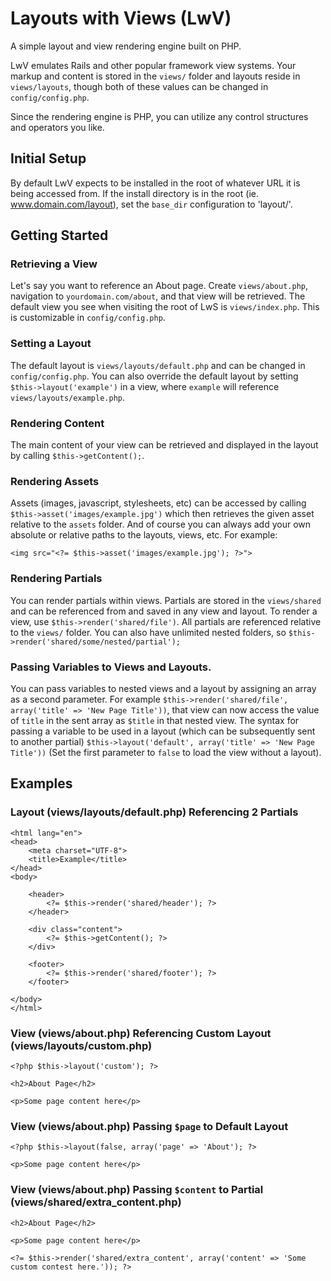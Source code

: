 # Layouts with Views (LwV)
A simple layout and view rendering engine built on PHP.

LwV emulates Rails and other popular framework view systems. Your markup and content is stored in the `views/` folder and layouts reside in `views/layouts`, though both of these values can be changed in `config/config.php`.

Since the rendering engine is PHP, you can utilize any control structures and operators you like.

## Initial Setup

By default LwV expects to be installed in the root of whatever URL it is being accessed from. If the install directory is in the root (ie. www.domain.com/layout), set the `base_dir` configuration to 'layout/'.

## Getting Started

### Retrieving a View
Let's say you want to reference an About page. Create `views/about.php`, navigation to `yourdomain.com/about`, and that view will be retrieved. The default view you see when visiting the root of LwS is `views/index.php`. This is customizable in `config/config.php`.

### Setting a Layout
The default layout is `views/layouts/default.php` and can be changed in `config/config.php`. You can also override the default layout by setting `$this->layout('example')` in a view, where `example` will reference `views/layouts/example.php`.

### Rendering Content
The main content of your view can be retrieved and displayed in the layout by calling `$this->getContent();`.

### Rendering Assets
Assets (images, javascript, stylesheets, etc) can be accessed by calling `$this->asset('images/example.jpg')` which then retrieves the given asset relative to the `assets` folder. And of course you can always add your own absolute or relative paths to the layouts, views, etc. For example:

    <img src="<?= $this->asset('images/example.jpg'); ?>">

### Rendering Partials
You can render partials within views. Partials are stored in the `views/shared` and can be referenced from and saved in any view and layout. To render a view, use `$this->render('shared/file')`. All partials are referenced relative to the `views/` folder. You can also have unlimited nested folders, so `$this->render('shared/some/nested/partial');`

### Passing Variables to Views and Layouts.
You can pass variables to nested views and a layout by assigning an array as a second parameter. For example `$this->render('shared/file', array('title' => 'New Page Title'))`, that view can now access the value of `title` in the sent array as `$title` in that nested view. The syntax for passing a variable to be used in a layout (which can be subsequently sent to another partial) `$this->layout('default', array('title' => 'New Page Title'))` (Set the first parameter to `false` to load the view without a layout).

## Examples
### Layout (views/layouts/default.php) Referencing 2 Partials
    <html lang="en">
    <head>
        <meta charset="UTF-8">
        <title>Example</title>
    </head>
    <body>

        <header>
            <?= $this->render('shared/header'); ?>
        </header>

        <div class="content">
            <?= $this->getContent(); ?>
        </div>

        <footer>
            <?= $this->render('shared/footer'); ?>
        </footer>

    </body>
    </html>

### View (views/about.php) Referencing Custom Layout (views/layouts/custom.php)
    <?php $this->layout('custom'); ?>

    <h2>About Page</h2>

    <p>Some page content here</p>


### View (views/about.php) Passing `$page` to Default Layout
    <?php $this->layout(false, array('page' => 'About'); ?>

    <p>Some page content here</p>


### View (views/about.php) Passing `$content` to Partial (views/shared/extra_content.php)
    <h2>About Page</h2>

    <p>Some page content here</p>

    <?= $this->render('shared/extra_content', array('content' => 'Some custom contest here.')); ?>

